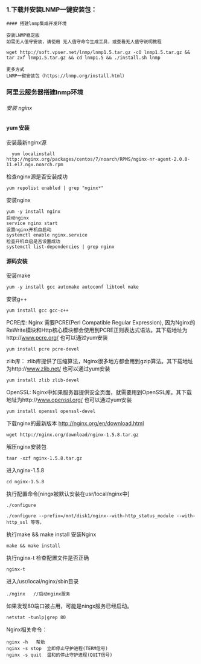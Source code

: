 ### 1.下载并安装LNMP一键安装包：

```
#### 搭建lnmp集成开发环境

安装LNMP稳定版
如需无人值守安装，请使用 无人值守命令生成工具，或查看无人值守说明教程

wget http://soft.vpser.net/lnmp/lnmp1.5.tar.gz -cO lnmp1.5.tar.gz && tar zxf lnmp1.5.tar.gz && cd lnmp1.5 && ./install.sh lnmp

更多方式
LNMP一键安装包（https://lnmp.org/install.html）

```

### 阿里云服务器搭建lnmp环境

###### 安装 nginx
 #### yum 安装

安装最新nginx源
```
  yum localinstall http://nginx.org/packages/centos/7/noarch/RPMS/nginx-nr-agent-2.0.0-11.el7.ngx.noarch.rpm
```
检查nginx源是否安装成功
```
yum repolist enabled | grep "nginx*"

```
安装nginx
```
yum -y install nginx
启动nginx
service nginx start
设置nginx开机自启动
systemctl enable nginx.service
检查开机自启是否设置成功
systemctl list-dependencies | grep nginx
```
#### 源码安装
 安装make
 ```
 yum -y install gcc automake autoconf libtool make
 ```
 安装g++
 ```
 yum install gcc gcc-c++
 ```
 PCRE库:
 Nginx 需要PCRE(Perl Compatible Regular Expression), 因为Nginx的ReWrite模块和Http核心模块都会使用到PCRE正则表达式语法。其下载地址为http://www.pcre.org/
 也可以通过yum安装
 
 ```
 yum install pcre pcre-devel
 ```
 zlib库：
 zlib库提供了压缩算法，Nginx很多地方都会用到gzip算法。其下载地址为http://www.zlib.net/
 也可以通过yum安装
 ```
 yum install zlib zlib-devel
 ```
OpenSSL:
Nginx中如果服务器提供安全页面，就需要用到OpenSSL库。其下载地址为http://www.openssl.org/
 也可以通过yum安装
 ```
 yum install openssl openssl-devel
 ```
 下载nginx的最新版本
 http://nginx.org/en/download.html
 ```
 wget http://nginx.org/download/nginx-1.5.8.tar.gz
 ```
 解压nginx安装包
 ```
 taar -xzf nginx-1.5.8.tar.gz
 ```
 进入nginx-1.5.8
 ```
 cd nginx-1.5.8
 ```
 执行配置命令[ningx被默认安装在usr/local/nginx中]
 
 ```
 ./configure
 
 ./configure --prefix=/mnt/disk1/nginx--with-http_status_module --with-http_ssl 等等。
 ```
 执行make && make install 安装Nginx
 ```
 make && make install
 ```
 执行nginx-t 检查配置文件是否正确
 ```
 nginx-t
 ```
 进入/usr/local/nginx/sbin目录
 ```
 ./nginx   //启动nginx服务
 ```
 如果发现80端口被占用，可能是ningx服务已经启动。
 ```
 netstat -tunlp|grep 80
 ```
 Nginx相关命令：
 ```
 nginx -h   帮助
 nginx -s stop  立即停止守护进程(TERM信号)
 nginx -s quit  温和的停止守护进程(QUIT信号)
 ```
 
